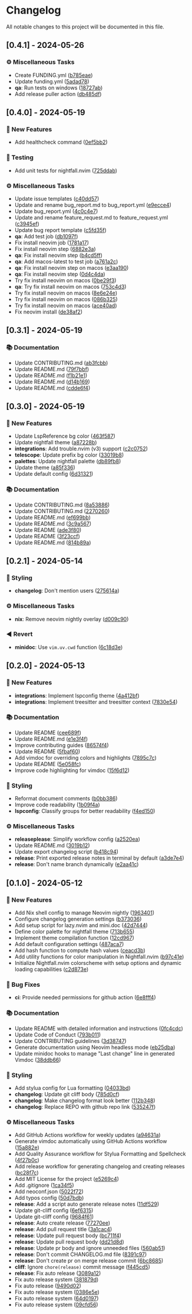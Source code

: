 # Changelog

All notable changes to this project will be documented in this file.

## [0.4.1] - 2024-05-26

### ⚙️ Miscellaneous Tasks

- Create FUNDING.yml ([b785eae](https://github.com/2giosangmitom/nightfall.nvim/commit/b785eae18c3dc3ffc58e60edc0a3d939daf50448))
- Update funding.yml ([5adad78](https://github.com/2giosangmitom/nightfall.nvim/commit/5adad780eaf6da2cd7b6e5ef5148a05caad3b1e0))
- **qa**: Run tests on windows ([18727ab](https://github.com/2giosangmitom/nightfall.nvim/commit/18727abfea194c957c37bfd919f006ca81933e47))
- Add release puller action ([db485df](https://github.com/2giosangmitom/nightfall.nvim/commit/db485df7fc08fc73f3bb0f9a0b17f3e25c717e15))

## [0.4.0] - 2024-05-19

### 🌺 New Features

- Add healthcheck command ([0ef5bb2](https://github.com/2giosangmitom/nightfall.nvim/commit/0ef5bb26f4a64cd73968b8c5ce00a699a694c2fc))

### 🧪 Testing

- Add unit tests for nightfall.nvim ([725ddab](https://github.com/2giosangmitom/nightfall.nvim/commit/725ddab26713546162a4ea70d11aca63ab8ae41c))

### ⚙️ Miscellaneous Tasks

- Update issue templates ([c40dd57](https://github.com/2giosangmitom/nightfall.nvim/commit/c40dd57a509de7d33766f70629a711d086057f60))
- Update and rename bug_report.md to bug_report.yml ([e9ecce4](https://github.com/2giosangmitom/nightfall.nvim/commit/e9ecce48520aa8bb925b179a25623248e00feb92))
- Update bug_report.yml ([4c0c4e7](https://github.com/2giosangmitom/nightfall.nvim/commit/4c0c4e7a0ccf211b96187a83f68f77d2a65f76d3))
- Update and rename feature_request.md to feature_request.yml ([c3945ef](https://github.com/2giosangmitom/nightfall.nvim/commit/c3945ef76fbce78de423a3e87251efe6bdffbf66))
- Update bug report template ([c5fd35f](https://github.com/2giosangmitom/nightfall.nvim/commit/c5fd35f61539054f3895c5062e96d9069094d31e))
- **qa**: Add test job ([db1097f](https://github.com/2giosangmitom/nightfall.nvim/commit/db1097f36f16a6097ebae669ba7a58952922a253))
- Fix install neovim job ([1781a17](https://github.com/2giosangmitom/nightfall.nvim/commit/1781a172a0a35c3aef9d10322d3cf52955b9eb6e))
- Fix install neovim step ([6882e3a](https://github.com/2giosangmitom/nightfall.nvim/commit/6882e3a7abfae69c7a23b6acc70cec88d5467244))
- **qa**: Fix install neovim step ([b4cd5ff](https://github.com/2giosangmitom/nightfall.nvim/commit/b4cd5ffe10a700e58c5eb75c85296d1b0f4d4b51))
- **qa**: Add macos-latest to test job ([a761a2c](https://github.com/2giosangmitom/nightfall.nvim/commit/a761a2c9eb6cf113abbf3d15f5d3b9a966ec783b))
- **qa**: Fix install neovim step on macos ([e3aa190](https://github.com/2giosangmitom/nightfall.nvim/commit/e3aa1909c737fdf9d3ca286648fc80ca143d2d0d))
- **qa**: Fix install neovim step ([0d4c4da](https://github.com/2giosangmitom/nightfall.nvim/commit/0d4c4da11a68182573fe35691b3de431535ef1d2))
- Try fix install neovim on macos ([0be29f3](https://github.com/2giosangmitom/nightfall.nvim/commit/0be29f36d6599bac7f1672b41b124f8bb5517bb6))
- **qa**: Try fix install neovim on macos ([753c4d3](https://github.com/2giosangmitom/nightfall.nvim/commit/753c4d334407ce48523dd2af92a2ecca7af3f94b))
- Try fix install neovim on macos ([8e6e24e](https://github.com/2giosangmitom/nightfall.nvim/commit/8e6e24e7f2f3f4622b9a084a855526c147da2d1f))
- Try fix install neovim on macos ([086b325](https://github.com/2giosangmitom/nightfall.nvim/commit/086b325efb62456f9f928394749cb6d10804eed4))
- Try fix install neovim on macos ([ace40ad](https://github.com/2giosangmitom/nightfall.nvim/commit/ace40ad1835d43fdf022ed816c58cd705f8b17ab))
- Fix neovim install ([de38af2](https://github.com/2giosangmitom/nightfall.nvim/commit/de38af23be6e6e8ac49fc7a3d4748a0079759239))

## [0.3.1] - 2024-05-19

### 📚 Documentation

- Update CONTRIBUTING.md ([ab3fcbb](https://github.com/2giosangmitom/nightfall.nvim/commit/ab3fcbb5946a19eb7622017fc5b514323e27da02))
- Update README.md ([79f7bbf](https://github.com/2giosangmitom/nightfall.nvim/commit/79f7bbf342dee74168e1c6d24011583c076b2dc5))
- Update README.md ([f1b21e1](https://github.com/2giosangmitom/nightfall.nvim/commit/f1b21e172652973b086e2ae74b76c484b8da182a))
- Update README.md ([d14b169](https://github.com/2giosangmitom/nightfall.nvim/commit/d14b16905e3b55672140e23f77d5a28d30c12bde))
- Update README.md ([cdde6f4](https://github.com/2giosangmitom/nightfall.nvim/commit/cdde6f44e9ac8b6f5341ac62e5f4b9ba91442f03))

## [0.3.0] - 2024-05-19

### 🌺 New Features

- Update LspReference bg color ([463f587](https://github.com/2giosangmitom/nightfall.nvim/commit/463f587716568d63aa4404ae8dfea58e538aefa4))
- Update nightfall theme ([a87228b](https://github.com/2giosangmitom/nightfall.nvim/commit/a87228b26861a8d27e92f77383e29320ce5d9390))
- **integrations**: Add trouble.nvim (v3) support ([c2c0752](https://github.com/2giosangmitom/nightfall.nvim/commit/c2c0752fc241b0b254a167d66eed1ea4b3b6e94c))
- **telescope**: Update prefix bg color ([33019b8](https://github.com/2giosangmitom/nightfall.nvim/commit/33019b8eac01da7658ef76e44a80a5d677906332))
- **palettes**: Update nightfall palette ([db89fb8](https://github.com/2giosangmitom/nightfall.nvim/commit/db89fb84ba959df9d9cbdc05b1695bed6928603e))
- Update theme ([a85f336](https://github.com/2giosangmitom/nightfall.nvim/commit/a85f336e4777d854a3cbcb90d2242642b38e87f0))
- Update default config ([6d31321](https://github.com/2giosangmitom/nightfall.nvim/commit/6d31321651ed86453fbf64e229305d5544cefe61))

### 📚 Documentation

- Update CONTRIBUTING.md ([8a53886](https://github.com/2giosangmitom/nightfall.nvim/commit/8a53886c0ad4b5165d77dc388aa831322575ccd2))
- Update CONTRIBUTING.md ([2270260](https://github.com/2giosangmitom/nightfall.nvim/commit/2270260da579258ef604e2def25a4fc47490d63d))
- Update README.md ([ef699bb](https://github.com/2giosangmitom/nightfall.nvim/commit/ef699bb8af8bfd9149dee0ebd88d88eca23cc31e))
- Update README.md ([3c9a567](https://github.com/2giosangmitom/nightfall.nvim/commit/3c9a567916a8710f47507ce9620f7130f2233fc9))
- Update README ([ade3f80](https://github.com/2giosangmitom/nightfall.nvim/commit/ade3f8072fe856fc111f5e113d708d987b75765b))
- Update README ([3f23ccf](https://github.com/2giosangmitom/nightfall.nvim/commit/3f23ccf5881f1b0ece3a436be24781566f394bdf))
- Update README.md ([814b89a](https://github.com/2giosangmitom/nightfall.nvim/commit/814b89abb7399fd6dacabf63427593d18873ed67))

## [0.2.1] - 2024-05-14

### 🎨 Styling

- **changelog**: Don't mention users ([275614a](https://github.com/2giosangmitom/nightfall.nvim/commit/275614afbc77a8ad846a6cc5dd24b52c755cddfb))

### ⚙️ Miscellaneous Tasks

- **nix**: Remove neovim nightly overlay ([d009c90](https://github.com/2giosangmitom/nightfall.nvim/commit/d009c902330170bc2914b4980f1987b51d391d30))

### ◀️ Revert

- **minidoc**: Use `vim.uv.cwd` function ([6c18d3e](https://github.com/2giosangmitom/nightfall.nvim/commit/6c18d3e2593d8a2a1805b35730e6e857b7f7366b))

## [0.2.0] - 2024-05-13

### 🌺 New Features

- **integrations**: Implement lspconfig theme ([4a412bf](https://github.com/2giosangmitom/nightfall.nvim/commit/4a412bf6bd6be884eef6bbd57c31a2fd4d6a585a))
- **integrations**: Implement treesitter and treesitter context ([7830e54](https://github.com/2giosangmitom/nightfall.nvim/commit/7830e54428bf9d82baf0acfc070b2414ea0497d2))

### 📚 Documentation

- Update README ([cee689f](https://github.com/2giosangmitom/nightfall.nvim/commit/cee689f229770656bccbfea6460ac3a1a2655c84))
- Update README.md ([e1e3f4f](https://github.com/2giosangmitom/nightfall.nvim/commit/e1e3f4f6e2b884282092ff934900d9150228e1ca))
- Improve contributing guides ([86574f4](https://github.com/2giosangmitom/nightfall.nvim/commit/86574f43718c38b21e33a77ba1b57c6a38afa9b6))
- Update README ([5fbaf60](https://github.com/2giosangmitom/nightfall.nvim/commit/5fbaf6051a5fb1916912b2ce57cc5ce8b34ec6c5))
- Add vimdoc for overriding colors and highlights ([7895c7c](https://github.com/2giosangmitom/nightfall.nvim/commit/7895c7c01fcda694fd0f067f43f27f3670337ea2))
- Update README ([5e058fc](https://github.com/2giosangmitom/nightfall.nvim/commit/5e058fccfad438651ffb7d5a80625d89538eab28))
- Improve code highlighting for vimdoc ([15f6d12](https://github.com/2giosangmitom/nightfall.nvim/commit/15f6d12ed4076508d553a724906b5027ece15a82))

### 🎨 Styling

- Reformat document comments ([b0bb386](https://github.com/2giosangmitom/nightfall.nvim/commit/b0bb386a1af10e9cdbf62766b12ae451959f1040))
- Improve code readability ([1b09f4a](https://github.com/2giosangmitom/nightfall.nvim/commit/1b09f4a1941674daf9c8f47c11ce0390f7baa008))
- **lspconfig**: Classify groups for better readability ([f4ed150](https://github.com/2giosangmitom/nightfall.nvim/commit/f4ed150c5aa22bbad50e4e2521950d25c6ee58a7))

### ⚙️ Miscellaneous Tasks

- **releaseplease**: Simplify workflow config ([a2520ea](https://github.com/2giosangmitom/nightfall.nvim/commit/a2520ea2c253d1bb46f0f5535587df8b9c6ba50b))
- Update README.md ([3019b12](https://github.com/2giosangmitom/nightfall.nvim/commit/3019b128b38aa5a63d5e9cff06b86a8335c085c7))
- Update export changelog script ([b418c94](https://github.com/2giosangmitom/nightfall.nvim/commit/b418c94fc575580587843ee3a98c95f1e8e486d3))
- **release**: Print exported release notes in terminal by default ([a3de7e4](https://github.com/2giosangmitom/nightfall.nvim/commit/a3de7e49d069dfb3d8011487c9c8d05accbbd2b6))
- **release**: Don't name branch dynamically ([e2aa41c](https://github.com/2giosangmitom/nightfall.nvim/commit/e2aa41cff058e979f129791cb450efd6a9c39dc0))

## [0.1.0] - 2024-05-12

### 🌺 New Features

- Add Nix shell config to manage Neovim nightly ([1963401](https://github.com/2giosangmitom/nightfall.nvim/commit/19634010f8b2250a3c8d9370c82f94a98679c7dd))
- Configure changelog generation settings ([b373036](https://github.com/2giosangmitom/nightfall.nvim/commit/b37303651099a37ef3419c7d2c5c6c458146e99d))
- Add setup script for lazy.nvim and mini.doc ([42d7444](https://github.com/2giosangmitom/nightfall.nvim/commit/42d74443eb365d0c624c40fc9e133a9cf376b7cc))
- Define color palette for nightfall theme ([713b655](https://github.com/2giosangmitom/nightfall.nvim/commit/713b6555ec60b80b72163a57b6ab24579465ab80))
- Implement theme compilation function ([12cd967](https://github.com/2giosangmitom/nightfall.nvim/commit/12cd9670b0b48f1777f1783eebaf2789aad27f89))
- Add default configuration settings ([487aca7](https://github.com/2giosangmitom/nightfall.nvim/commit/487aca722ec5cdec8e53210b1ac6e2434e45e8ef))
- Add hash function to compute hash values ([ceacd3b](https://github.com/2giosangmitom/nightfall.nvim/commit/ceacd3b5b98c3fa8cf3ee632c9a8da9cfd2053c0))
- Add utility functions for color manipulation in Nightfall.nvim ([b97c41e](https://github.com/2giosangmitom/nightfall.nvim/commit/b97c41e5f54cc5519b81a67438133e49c7df9a4d))
- Initialize Nightfall.nvim colorscheme with setup options and dynamic loading capabilities ([c2d873e](https://github.com/2giosangmitom/nightfall.nvim/commit/c2d873e4a847b78ad3c9aa15c92da45fcb40aa14))

### 🐛 Bug Fixes

- **ci**: Provide needed permissions for github action ([6e8fff4](https://github.com/2giosangmitom/nightfall.nvim/commit/6e8fff496f8485ff8f68ca8c3f881783ff93f4fe))

### 📚 Documentation

- Update README with detailed information and instructions ([0fc4cdc](https://github.com/2giosangmitom/nightfall.nvim/commit/0fc4cdc40cf65d7f2199500faccbde40506d72ab))
- Update Code of Conduct ([793b011](https://github.com/2giosangmitom/nightfall.nvim/commit/793b011b5d7e39cb69af6863b90d8e8165428552))
- Update CONTRIBUTING guidelines ([3d38747](https://github.com/2giosangmitom/nightfall.nvim/commit/3d387474a5f91001aad546fd7fa7b210c8e1cefa))
- Generate documentation using Neovim headless mode ([eb25dba](https://github.com/2giosangmitom/nightfall.nvim/commit/eb25dbab90e182ee91a223d83b4809a5216925cb))
- Update minidoc hooks to manage "Last change" line in generated Vimdoc ([38ddb66](https://github.com/2giosangmitom/nightfall.nvim/commit/38ddb660f0b456c41ebb0e54cbabbe28e4d47b5f))

### 🎨 Styling

- Add stylua config for Lua formatting ([04033bd](https://github.com/2giosangmitom/nightfall.nvim/commit/04033bda9dc3ff76457e1be50c0d2210338b7c98))
- **changelog**: Update git cliff body ([785d0cf](https://github.com/2giosangmitom/nightfall.nvim/commit/785d0cfe504cdad217a322359ba4a206f57fc3f2))
- **changelog**: Make changelog format look better ([112b348](https://github.com/2giosangmitom/nightfall.nvim/commit/112b34851c017d90f6da1bdb9a7df1904bdf7e49))
- **changelog**: Replace REPO with github repo link ([535247f](https://github.com/2giosangmitom/nightfall.nvim/commit/535247f64573f096301736b06b44b71b777d5412))

### ⚙️ Miscellaneous Tasks

- Add GitHub Actions workflow for weekly updates ([a94631a](https://github.com/2giosangmitom/nightfall.nvim/commit/a94631aa24851ae84e4526b0ea59379a4d4cdf59))
- Generate vimdoc automatically using GitHub Actions workflow ([15a882e](https://github.com/2giosangmitom/nightfall.nvim/commit/15a882e8c45eec257ffc2753181d02d791165f38))
- Add Quality Assurance workflow for Stylua Formatting and Spellcheck ([4f27b0c](https://github.com/2giosangmitom/nightfall.nvim/commit/4f27b0ca59c14a7c9f766c35ac49ffd2c11ad2af))
- Add release workflow for generating changelog and creating releases ([bc28f7c](https://github.com/2giosangmitom/nightfall.nvim/commit/bc28f7c0c9474e07387feb4186be56a0a56bdd8e))
- Add MIT License for the project ([e5269c4](https://github.com/2giosangmitom/nightfall.nvim/commit/e5269c4c91c32ca1c8eab034344baa21380891ac))
- Add .gitignore ([1ca34f5](https://github.com/2giosangmitom/nightfall.nvim/commit/1ca34f5a49d223fdc5537d518773e5fe5672fac7))
- Add neoconf.json ([5022f72](https://github.com/2giosangmitom/nightfall.nvim/commit/5022f723804cfe1d5a58afa2893f7e547b842ccb))
- Add typos config ([50d7bdb](https://github.com/2giosangmitom/nightfall.nvim/commit/50d7bdbb1ff5e0bf79593fb6282216198bb8bf39))
- **release**: Add a script auto generate release notes ([11df529](https://github.com/2giosangmitom/nightfall.nvim/commit/11df5290b975d22bf7dfb533269461c17580bc2c))
- Update git-cliff config ([6ef6315](https://github.com/2giosangmitom/nightfall.nvim/commit/6ef63154ce17fde61c1832dc3f529c9ff79b016f))
- Update git-cliff config ([9684f61](https://github.com/2giosangmitom/nightfall.nvim/commit/9684f61d9d753b0a20cda16fb6712aa383c07cbf))
- **release**: Auto create release ([77270ee](https://github.com/2giosangmitom/nightfall.nvim/commit/77270ee03782faea80481725023f268e7baa5a49))
- **release**: Add pull request title ([3a1cac4](https://github.com/2giosangmitom/nightfall.nvim/commit/3a1cac40c924a90abeda9de70bc30059d3ff64b5))
- **release**: Update pull request body ([bc711f4](https://github.com/2giosangmitom/nightfall.nvim/commit/bc711f4f6977e10b5919b8e9664a1decd52cd80f))
- **release**: Update pull request body ([dd21d8d](https://github.com/2giosangmitom/nightfall.nvim/commit/dd21d8d3c874e790e5e639fcfe22aea891f76c2e))
- **release**: Update pr body and ignore unneeded files ([560ab51](https://github.com/2giosangmitom/nightfall.nvim/commit/560ab510d8a467f99cb00071d65358a4bbe244d1))
- **release**: Don't commit CHANGELOG.md file ([8391c97](https://github.com/2giosangmitom/nightfall.nvim/commit/8391c97376ddc43e086c6904d480c1a550db4044))
- **release**: Don't create pr on merge release commit ([6bc8685](https://github.com/2giosangmitom/nightfall.nvim/commit/6bc86857c34ab13a7997ee7fb7ad5bb17bf0e762))
- **cliff**: Ignore `chore(release)` commit message ([f445cd5](https://github.com/2giosangmitom/nightfall.nvim/commit/f445cd5011d469a162f16a444efb4bb6a3a1fc81))
- **release**: Fix auto release ([3089a12](https://github.com/2giosangmitom/nightfall.nvim/commit/3089a122707c3cb751c8799b8c81e4c960871c49))
- Fix auto release system ([381879d](https://github.com/2giosangmitom/nightfall.nvim/commit/381879d790a6ca15351f7b5de7c8ba4339a068c7))
- Fix auto release ([9490d02](https://github.com/2giosangmitom/nightfall.nvim/commit/9490d029bc286479f4cb75364f8f8caad01ea1c2))
- Fix auto release system ([0386e5e](https://github.com/2giosangmitom/nightfall.nvim/commit/0386e5e68e265fc611f7a0caea9ae48bc5cd42c0))
- Fix auto release system ([64d0197](https://github.com/2giosangmitom/nightfall.nvim/commit/64d0197ec6ae44a80b83e791d8c11c1ec07be7e0))
- Fix auto release system ([09cfd56](https://github.com/2giosangmitom/nightfall.nvim/commit/09cfd56a37aaa75058e23085ee99d1bf7415b60d))

